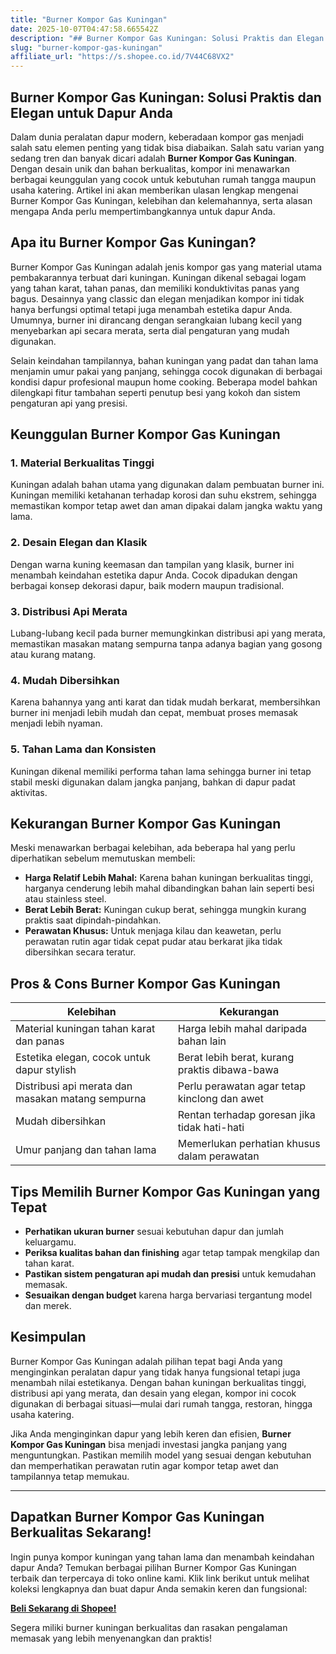 ```yaml
---
title: "Burner Kompor Gas Kuningan"
date: 2025-10-07T04:47:58.665542Z
description: "## Burner Kompor Gas Kuningan: Solusi Praktis dan Elegan untuk Dapur Anda..."
slug: "burner-kompor-gas-kuningan"
affiliate_url: "https://s.shopee.co.id/7V44C68VX2"
---
```

## Burner Kompor Gas Kuningan: Solusi Praktis dan Elegan untuk Dapur Anda

Dalam dunia peralatan dapur modern, keberadaan kompor gas menjadi salah satu elemen penting yang tidak bisa diabaikan. Salah satu varian yang sedang tren dan banyak dicari adalah **Burner Kompor Gas Kuningan**. Dengan desain unik dan bahan berkualitas, kompor ini menawarkan berbagai keunggulan yang cocok untuk kebutuhan rumah tangga maupun usaha katering. Artikel ini akan memberikan ulasan lengkap mengenai Burner Kompor Gas Kuningan, kelebihan dan kelemahannya, serta alasan mengapa Anda perlu mempertimbangkannya untuk dapur Anda.

## Apa itu Burner Kompor Gas Kuningan?

Burner Kompor Gas Kuningan adalah jenis kompor gas yang material utama pembakarannya terbuat dari kuningan. Kuningan dikenal sebagai logam yang tahan karat, tahan panas, dan memiliki konduktivitas panas yang bagus. Desainnya yang classic dan elegan menjadikan kompor ini tidak hanya berfungsi optimal tetapi juga menambah estetika dapur Anda. Umumnya, burner ini dirancang dengan serangkaian lubang kecil yang menyebarkan api secara merata, serta dial pengaturan yang mudah digunakan.

Selain keindahan tampilannya, bahan kuningan yang padat dan tahan lama menjamin umur pakai yang panjang, sehingga cocok digunakan di berbagai kondisi dapur profesional maupun home cooking. Beberapa model bahkan dilengkapi fitur tambahan seperti penutup besi yang kokoh dan sistem pengaturan api yang presisi.

## Keunggulan Burner Kompor Gas Kuningan

### 1. Material Berkualitas Tinggi

Kuningan adalah bahan utama yang digunakan dalam pembuatan burner ini. Kuningan memiliki ketahanan terhadap korosi dan suhu ekstrem, sehingga memastikan kompor tetap awet dan aman dipakai dalam jangka waktu yang lama.

### 2. Desain Elegan dan Klasik

Dengan warna kuning keemasan dan tampilan yang klasik, burner ini menambah keindahan estetika dapur Anda. Cocok dipadukan dengan berbagai konsep dekorasi dapur, baik modern maupun tradisional.

### 3. Distribusi Api Merata

Lubang-lubang kecil pada burner memungkinkan distribusi api yang merata, memastikan masakan matang sempurna tanpa adanya bagian yang gosong atau kurang matang.

### 4. Mudah Dibersihkan

Karena bahannya yang anti karat dan tidak mudah berkarat, membersihkan burner ini menjadi lebih mudah dan cepat, membuat proses memasak menjadi lebih nyaman.

### 5. Tahan Lama dan Konsisten

Kuningan dikenal memiliki performa tahan lama sehingga burner ini tetap stabil meski digunakan dalam jangka panjang, bahkan di dapur padat aktivitas.

## Kekurangan Burner Kompor Gas Kuningan

Meski menawarkan berbagai kelebihan, ada beberapa hal yang perlu diperhatikan sebelum memutuskan membeli:

- **Harga Relatif Lebih Mahal:** Karena bahan kuningan berkualitas tinggi, harganya cenderung lebih mahal dibandingkan bahan lain seperti besi atau stainless steel.
- **Berat Lebih Berat:** Kuningan cukup berat, sehingga mungkin kurang praktis saat dipindah-pindahkan.
- **Perawatan Khusus:** Untuk menjaga kilau dan keawetan, perlu perawatan rutin agar tidak cepat pudar atau berkarat jika tidak dibersihkan secara teratur.

## Pros & Cons Burner Kompor Gas Kuningan

| Kelebihan                                   | Kekurangan                                           |
|----------------------------------------------|------------------------------------------------------|
| Material kuningan tahan karat dan panas     | Harga lebih mahal daripada bahan lain               |
| Estetika elegan, cocok untuk dapur stylish | Berat lebih berat, kurang praktis dibawa-bawa    |
| Distribusi api merata dan masakan matang sempurna | Perlu perawatan agar tetap kinclong dan awet    |
| Mudah dibersihkan                          | Rentan terhadap goresan jika tidak hati-hati        |
| Umur panjang dan tahan lama                | Memerlukan perhatian khusus dalam perawatan     |

## Tips Memilih Burner Kompor Gas Kuningan yang Tepat

- **Perhatikan ukuran burner** sesuai kebutuhan dapur dan jumlah keluargamu.
- **Periksa kualitas bahan dan finishing** agar tetap tampak mengkilap dan tahan karat.
- **Pastikan sistem pengaturan api mudah dan presisi** untuk kemudahan memasak.
- **Sesuaikan dengan budget** karena harga bervariasi tergantung model dan merek.

## Kesimpulan

Burner Kompor Gas Kuningan adalah pilihan tepat bagi Anda yang menginginkan peralatan dapur yang tidak hanya fungsional tetapi juga menambah nilai estetikanya. Dengan bahan kuningan berkualitas tinggi, distribusi api yang merata, dan desain yang elegan, kompor ini cocok digunakan di berbagai situasi—mulai dari rumah tangga, restoran, hingga usaha katering.

Jika Anda menginginkan dapur yang lebih keren dan efisien, **Burner Kompor Gas Kuningan** bisa menjadi investasi jangka panjang yang menguntungkan. Pastikan memilih model yang sesuai dengan kebutuhan dan memperhatikan perawatan rutin agar kompor tetap awet dan tampilannya tetap memukau.

---

## Dapatkan Burner Kompor Gas Kuningan Berkualitas Sekarang!

Ingin punya kompor kuningan yang tahan lama dan menambah keindahan dapur Anda? Temukan berbagai pilihan Burner Kompor Gas Kuningan terbaik dan terpercaya di toko online kami. Klik link berikut untuk melihat koleksi lengkapnya dan buat dapur Anda semakin keren dan fungsional:  

[**Beli Sekarang di Shopee!**](https://s.shopee.co.id/7V44C68VX2)

Segera miliki burner kuningan berkualitas dan rasakan pengalaman memasak yang lebih menyenangkan dan praktis!